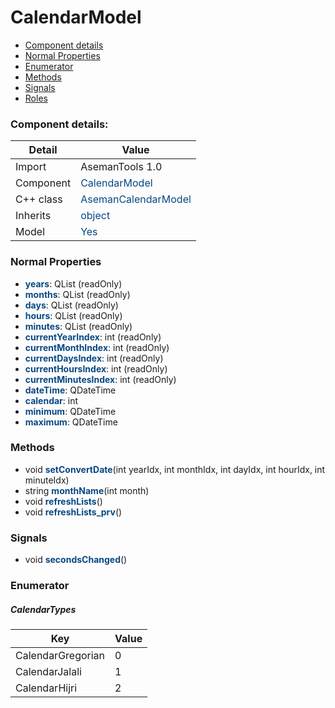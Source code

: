 # CalendarModel

 * [Component details](#component-details)
 * [Normal Properties](#normal-properties)
 * [Enumerator](#enumerator)
 * [Methods](#methods)
 * [Signals](#signals)
 * [Roles](#roles)


### Component details:

|Detail|Value|
|------|-----|
|Import|AsemanTools 1.0|
|Component|<font color='#074885'>CalendarModel</font>|
|C++ class|<font color='#074885'>AsemanCalendarModel</font>|
|Inherits|<font color='#074885'>object</font>|
|Model|<font color='#074885'>Yes</font>|


### Normal Properties

* <font color='#074885'><b>years</b></font>: QList<int> (readOnly)
* <font color='#074885'><b>months</b></font>: QList<int> (readOnly)
* <font color='#074885'><b>days</b></font>: QList<int> (readOnly)
* <font color='#074885'><b>hours</b></font>: QList<int> (readOnly)
* <font color='#074885'><b>minutes</b></font>: QList<int> (readOnly)
* <font color='#074885'><b>currentYearIndex</b></font>: int (readOnly)
* <font color='#074885'><b>currentMonthIndex</b></font>: int (readOnly)
* <font color='#074885'><b>currentDaysIndex</b></font>: int (readOnly)
* <font color='#074885'><b>currentHoursIndex</b></font>: int (readOnly)
* <font color='#074885'><b>currentMinutesIndex</b></font>: int (readOnly)
* <font color='#074885'><b>dateTime</b></font>: QDateTime
* <font color='#074885'><b>calendar</b></font>: int
* <font color='#074885'><b>minimum</b></font>: QDateTime
* <font color='#074885'><b>maximum</b></font>: QDateTime


### Methods

 * void <font color='#074885'><b>setConvertDate</b></font>(int yearIdx, int monthIdx, int dayIdx, int hourIdx, int minuteIdx)
 * string <font color='#074885'><b>monthName</b></font>(int month)
 * void <font color='#074885'><b>refreshLists</b></font>()
 * void <font color='#074885'><b>refreshLists_prv</b></font>()


### Signals

 * void <font color='#074885'><b>secondsChanged</b></font>()


### Enumerator


##### CalendarTypes

|Key|Value|
|---|-----|
|CalendarGregorian|0|
|CalendarJalali|1|
|CalendarHijri|2|

